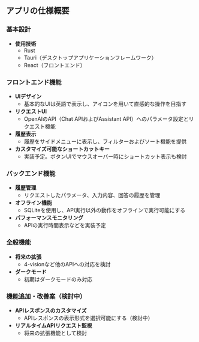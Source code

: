 ## アプリの仕様概要

### 基本設計
- **使用技術**
    - Rust
    - Tauri（デスクトップアプリケーションフレームワーク）
    - React（フロントエンド）

### フロントエンド機能
- **UIデザイン**
  - 基本的なUIは英語で表示し、アイコンを用いて直感的な操作を目指す
- **リクエストUI**
  - OpenAIのAPI（Chat APIおよびAssistant API）へのパラメータ設定とリクエスト機能
- **履歴表示**
  - 履歴をサイドメニューに表示し、フィルターおよびソート機能を提供
- **カスタマイズ可能なショートカットキー**
  - 実装予定。ボタンUIでマウスオーバー時にショートカット表示も検討

### バックエンド機能
- **履歴管理**
  - リクエストしたパラメータ、入力内容、回答の履歴を管理
- **オフライン機能**
  - SQLiteを使用し、API実行以外の動作をオフラインで実行可能にする
- **パフォーマンスモニタリング**
  - APIの実行時間表示などを実装予定

### 全般機能
- **将来の拡張**
  - 4-visionなど他のAPIへの対応を検討
- **ダークモード**
  - 初期はダークモードのみ対応

### 機能追加・改善案（検討中）
- **APIレスポンスのカスタマイズ**
  - APIレスポンスの表示形式を選択可能にする（検討中）
- **リアルタイムAPIリクエスト監視**
  - 将来の拡張機能として検討

